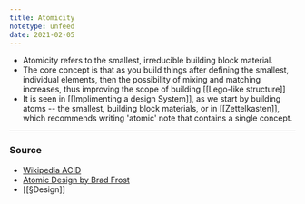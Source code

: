 ```yaml
---
title: Atomicity
notetype: unfeed
date: 2021-02-05
---
```


- Atomicity refers to the smallest, irreducible building block material. 
- The core concept is that as you build things after defining the smallest, individual elements, then the possibility of mixing and matching increases, thus improving the scope of building [[Lego-like structure]]
- It is seen in [[Implimenting a design System]], as we start by building atoms -- the smallest, building block materials, or in [[Zettelkasten]], which recommends writing 'atomic' note that contains a single concept. 


--- 

### Source
- [Wikipedia ACID](https://en.wikipedia.org/wiki/ACID)
- [Atomic Design by Brad Frost](https://atomicdesign.bradfrost.com/chapter-2/)
- [[§Design]]